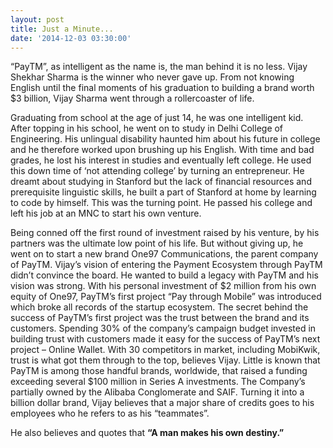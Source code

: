 ```yaml
---
layout: post
title: Just a Minute...
date: '2014-12-03 03:30:00'
---
```



“PayTM”, as intelligent as the name is, the man behind it is no less. Vijay Shekhar Sharma is the winner who never gave up. From not knowing English until the final moments of his graduation to building a brand worth $3 billion, Vijay Sharma went through a rollercoaster of life.

Graduating from school at the age of just 14, he was one intelligent kid. After topping in his school, he went on to study in Delhi College of Engineering. His unlingual disability haunted him about his future in college and he therefore worked upon brushing up his English. With time and bad grades, he lost his interest in studies and eventually left college. He used this down time of ‘not attending college’ by turning an entrepreneur. He dreamt about studying in Stanford but the lack of financial resources and prerequisite linguistic skills, he built a part of Stanford at home by learning to code by himself. This was the turning point. He passed his college and left his job at an MNC to start his own venture. 

Being conned off the first round of investment raised by his venture, by his partners was the ultimate low point of his life. But without giving up, he went on to start a new brand One97 Communications, the parent company of PayTM. Vijay’s vision of entering the Payment Ecosystem through PayTM didn’t convince the board. He wanted to build a legacy with PayTM and his vision was strong. With his personal investment of $2 million from his own equity of One97, PayTM’s first project “Pay through Mobile” was introduced which broke all records of the startup ecosystem. The secret behind the success of PayTM’s first project was the trust between the brand and its customers. Spending 30% of the company’s campaign budget invested in building trust with customers made it easy for the success of PayTM’s next project – Online Wallet. With 30 competitors in market, including MobiKwik, trust is what got them through to the top, believes Vijay. Little is known that PayTM is among those handful brands, worldwide, that raised a funding exceeding several $100 million in Series A investments. The Company’s partially owned by the Alibaba Conglomerate and SAIF. Turning it into a billion dollar brand, Vijay believes that a major share of credits goes to his employees who he refers to as his “teammates”. 

He also believes and quotes that **“A man makes his own destiny.”**